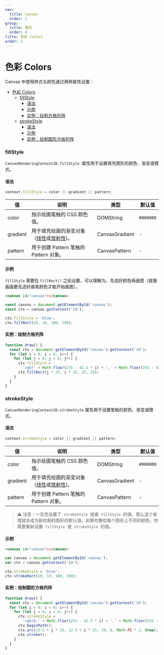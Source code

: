 ```yaml
---
nav:
  title: Canvas
  order: 1
group:
  title: 填充
  order: 4
title: 色彩 Colors
order: 2
---
```


# 色彩 Colors

Canvas 中使用样式与颜色通过两种属性设置：

- [色彩 Colors](#色彩-colors)
    - [fillStyle](#fillstyle)
      - [语法](#语法)
      - [示例](#示例)
      - [实例：绘制方格列阵](#实例绘制方格列阵)
    - [strokeStyle](#strokestyle)
      - [语法](#语法-1)
      - [示例](#示例-1)
      - [实例：绘制圆形方格列阵](#实例绘制圆形方格列阵)

### fillStyle

`CanvasRenderingContext2D.fillStyle`  属性用于设置填充图形的颜色、渐变或模式。

#### 语法

```js
context.fillStyle = color || gradient || pattern;
```

| 值       | 说明                                                                    | 类型           | 默认值    |
| -------- | ----------------------------------------------------------------------- | -------------- | --------- |
| color    | 指示绘画笔触的 CSS 颜色值。                                             | DOMString      | `#000000` |
| gradient | 用于填充绘画的渐变对象（[线性](gradients.md)或[放射性](gradients.md))。 | CanvasGradient | -         |
| pattern  | 用于创建 Pattern 笔触的 Pattern 对象。                                  | CanvasPattern  | -         |

#### 示例

`fillStyle` 需要在 `fillRect()` 之前设置，可以理解为，先选好颜色再画图（就像画画要先选好画笔颜色才能开始画图）。

```html
<canvas id="canvas"></canvas>
```

```js
const canvas = document.getElementById('canvas');
const ctx = canvas.getContext('2d');

ctx.fillStyle = 'blue';
ctx.fillRect(10, 10, 100, 100);
```

#### 实例：绘制方格列阵

```js
function draw() {
  const ctx = document.getElementById('canvas').getContext('2d');
  for (let i = 0; i < 6; i++) {
    for (let j = 0; j < 6; j++) {
      ctx.fillStyle =
        'rgb(' + Math.floor(255 - 42.5 * i) + ',' + Math.floor(255 - 42.5 * j) + ',0)';
      ctx.fillRect(j * 25, i * 25, 25, 25);
    }
  }
}
```

### strokeStyle

`CanvasRenderingContext2D.strokeStyle` 属性用于设置笔触的颜色、渐变或模式。

#### 语法

```js
context.strokeStyle = color || gradient || pattern;
```

| 值       | 说明                                                                    | 类型           | 默认值    |
| -------- | ----------------------------------------------------------------------- | -------------- | --------- |
| color    | 指示绘画笔触的 CSS 颜色值。                                             | DOMString      | `#000000` |
| gradient | 用于填充绘画的渐变对象（[线性](gradients.md)或[放射性](gradients.md))。 | CanvasGradient | -         |
| pattern  | 用于创建 Pattern 笔触的 Pattern 对象。                                  | CanvasPattern  | -         |

> ⚠️ 注意：一旦您设置了  `strokeStyle`  或者  `fillStyle`  的值，那么这个新值就会成为新绘制的图形的默认值。如果你要给每个图形上不同的颜色，你需要重新设置  `fillStyle`  或  `strokeStyle`  的值。

#### 示例

```html
<canvas id="canvas"></canvas>
```

```js
var canvas = document.getElementById('canvas');
var ctx = canvas.getContext('2d');

ctx.strokeStyle = 'blue';
ctx.strokeRect(10, 10, 100, 100);
```

#### 实例：绘制圆形方格列阵

```js
function draw() {
  const ctx = document.getElementById('canvas').getContext('2d');
  for (let i = 0; i < 6; i++) {
    for (let j = 0; j < 6; j++) {
      ctx.strokeStyle =
        'rgb(0,' + Math.floor(255 - 42.5 * i) + ',' + Math.floor(255 - 42.5 * j) + ')';
      ctx.beginPath();
      ctx.arc(12.5 + j * 25, 12.5 + i * 25, 10, 0, Math.PI * 2, true);
      ctx.stroke();
    }
  }
}
```
